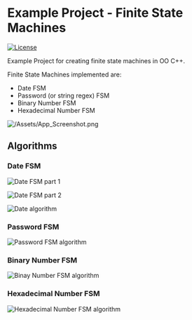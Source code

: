 # Example Project - Finite State Machines
[![License](https://img.shields.io/github/license/TobiasBriones/example.math.computation.model.cpp.fsm)](https://github.com/TobiasBriones/example.math.computation.model.cpp.fsm/blob/master/LICENSE)

Example Project for creating finite state machines in OO C++.

Finite State Machines implemented are:
* Date FSM
* Password (or string regex) FSM
* Binary Number FSM
* Hexadecimal Number FSM

![/Assets/App_Screenshot.png](https://github.com/TobiasBriones/example.math.computation.model.cpp.fsm/blob/master/Assets/App_Screenshot.png)

## Algorithms
### Date FSM
![Date FSM part 1](https://github.com/TobiasBriones/example.math.computation.model.cpp.fsm/blob/master/Assets/Algorithms/Date%20FSM%20part%201.png)

![Date FSM part 2](https://github.com/TobiasBriones/example.math.computation.model.cpp.fsm/blob/master/Assets/Algorithms/Date%20FSM%20part%202.png)

![Date algorithm](https://github.com/TobiasBriones/example.math.computation.model.cpp.fsm/blob/master/Assets/Algorithms/Date%20Algorithm.png)

### Password FSM
![Password FSM algorithm](https://github.com/TobiasBriones/example.math.computation.model.cpp.fsm/blob/master/Assets/Algorithms/Password%20FSM.png)

### Binary Number FSM
![Binay Number FSM algorithm](https://github.com/TobiasBriones/example.math.computation.model.cpp.fsm/blob/master/Assets/Algorithms/Binary%20Number%20FSM.png)

### Hexadecimal Number FSM
![Hexadecimal Number FSM algorithm](https://github.com/TobiasBriones/example.math.computation.model.cpp.fsm/blob/master/Assets/Algorithms/Hexadecimal%20FSM.png)
